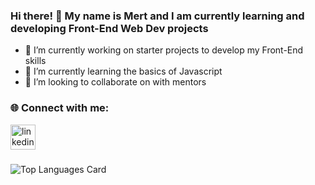 ### Hi there! 👋 My name is Mert and I am currently learning and developing Front-End Web Dev projects

- 🔭 I’m currently working on starter projects to develop my Front-End skills
- 🌱 I’m currently learning the basics of Javascript
- 👯 I’m looking to collaborate on with mentors


### 🌐 Connect with me:
<div>
<a href="https://www.linkedin.com/in/mert-erim/" target="_blank" rel="noopener noreferrer"><img align="center" src="https://upload.wikimedia.org/wikipedia/commons/thumb/c/ca/LinkedIn_logo_initials.png/900px-LinkedIn_logo_initials.png" alt="linkedin-logo" height="40" width="40" target="_blank" rel="noopener noreferrer"/></a>
</div>

###

![Top Languages Card](https://github-readme-stats.vercel.app/api/top-langs/?username=mertee05&layout=compact)

<!--
**mertee05/mertee05** is a ✨ _special_ ✨ repository because its `README.md` (this file) appears on your GitHub profile.

Here are some ideas to get you started:

- 🔭 I’m currently working on ...
- 🌱 I’m currently learning ...
- 👯 I’m looking to collaborate on ...
- 🤔 I’m looking for help with ...
- 💬 Ask me about ...
- 📫 How to reach me: ...
- 😄 Pronouns: ...
- ⚡ Fun fact: ...
-->
